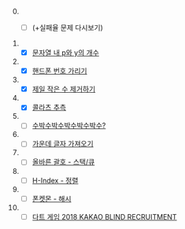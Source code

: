00. - [ ] (+실패율 문제 다시보기)                 


01. - [x] [문자열 내 p와 y의 개수](https://school.programmers.co.kr/learn/courses/30/lessons/12916)

02. - [x] [핸드폰 번호 가리기](https://school.programmers.co.kr/learn/courses/30/lessons/12948)

03. - [x] [제일 작은 수 제거하기](https://school.programmers.co.kr/learn/courses/30/lessons/12935)

04. - [x] [콜라츠 추측](https://school.programmers.co.kr/learn/courses/30/lessons/12943)

05. - [ ] [수박수박수박수박수박수?](https://school.programmers.co.kr/learn/courses/30/lessons/12922)

06. - [ ] [가운데 글자 가져오기](https://school.programmers.co.kr/learn/courses/30/lessons/12903)

07. - [ ] [올바른 괄호 - 스택/큐](https://school.programmers.co.kr/learn/courses/30/lessons/12909)

08. - [ ] [H-Index - 정렬](https://school.programmers.co.kr/learn/courses/30/lessons/42747)

09. - [ ] [폰켓몬 - 해시](https://school.programmers.co.kr/learn/courses/30/lessons/1845)

10. - [ ] [다트 게임 2018 KAKAO BLIND RECRUITMENT](https://school.programmers.co.kr/learn/courses/30/lessons/17682)
